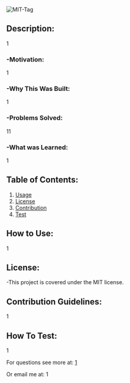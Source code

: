 ![MIT-Tag](https://shields.io/badge/license-MIT-green) 

## Description: 
1

### -Motivation: 
1

### -Why This Was Built: 
1

### -Problems Solved: 
11

### -What was Learned: 
1



## Table of Contents:
1. [Usage](#usage) 
2. [License](#license) 
3. [Contribution](#contribution) 
4. [Test](#test) 
## How to Use: <a name="usage"></a> 
 1

## License: <a name="license"></a> 
 -This project is covered under the MIT license.

## Contribution Guidelines: <a name="contribution"></a> 
 1

## How To Test: <a name="test"></a> 
 1

For questions see more at: 
 [1](https://github.com/1)

Or email me at: 1